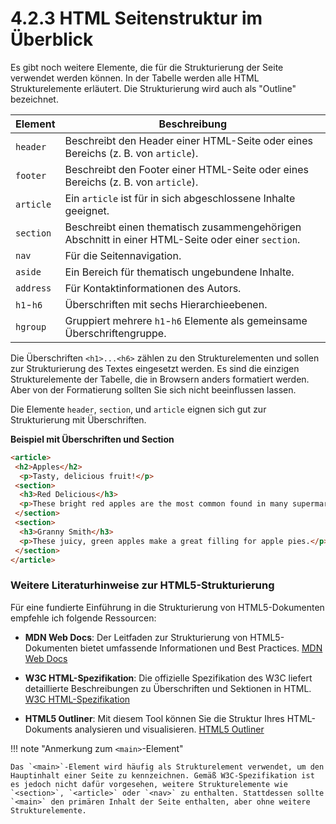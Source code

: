 # 4.2.3 HTML Seitenstruktur im Überblick

Es gibt noch weitere Elemente, die für die Strukturierung der Seite verwendet werden können. In der Tabelle werden alle HTML Strukturelemente erläutert. Die Strukturierung wird auch als "Outline" bezeichnet. 

| Element     | Beschreibung |
|-------------|--------------|
| `header`    | Beschreibt den Header einer HTML-Seite oder eines Bereichs (z. B. von `article`). |
| `footer`    | Beschreibt den Footer einer HTML-Seite oder eines Bereichs (z. B. von `article`). |
| `article`   | Ein `article` ist für in sich abgeschlossene Inhalte geeignet. |
| `section`   | Beschreibt einen thematisch zusammengehörigen Abschnitt in einer HTML-Seite oder einer `section`. |
| `nav`       | Für die Seitennavigation. |
| `aside`     | Ein Bereich für thematisch ungebundene Inhalte. |
| `address`   | Für Kontaktinformationen des Autors. |
| `h1`-`h6`   | Überschriften mit sechs Hierarchieebenen. |
| `hgroup`    | Gruppiert mehrere `h1`-`h6` Elemente als gemeinsame Überschriftengruppe. |


Die Überschriften `<h1>...<h6>` zählen zu den Strukturelementen und sollen zur Strukturierung des Textes eingesetzt werden. Es sind die einzigen Strukturelemente der Tabelle, die in Browsern anders formatiert werden. Aber von der Formatierung sollten Sie sich nicht beeinflussen lassen. 

Die Elemente `header`, `section`, und `article` eignen sich gut zur Strukturierung mit Überschriften. 

**Beispiel mit Überschriften und Section**

```html linenums="1" hl_lines="4 7 8 11"
<article>
 <h2>Apples</h2>
  <p>Tasty, delicious fruit!</p>
 <section>
  <h3>Red Delicious</h3>
  <p>These bright red apples are the most common found in many supermarkets.</p>
 </section>
 <section>
  <h3>Granny Smith</h3>
  <p>These juicy, green apples make a great filling for apple pies.</p>
 </section>
</article>
```

### Weitere Literaturhinweise zur HTML5-Strukturierung

Für eine fundierte Einführung in die Strukturierung von HTML5-Dokumenten empfehle ich folgende Ressourcen:

- **MDN Web Docs**: Der Leitfaden zur Strukturierung von HTML5-Dokumenten bietet umfassende Informationen und Best Practices. [MDN Web Docs](https://developer.mozilla.org/de/docs/Web/Guide/HTML/Sections_and_Outlines_of_an_HTML5_document)

- **W3C HTML-Spezifikation**: Die offizielle Spezifikation des W3C liefert detaillierte Beschreibungen zu Überschriften und Sektionen in HTML. [W3C HTML-Spezifikation](https://w3c.github.io/html/sections.html#headings-and-sections)

- **HTML5 Outliner**: Mit diesem Tool können Sie die Struktur Ihres HTML-Dokuments analysieren und visualisieren. [HTML5 Outliner](https://gsnedders.html5.org/outliner/)


!!! note "Anmerkung zum `<main>`-Element"

    Das `<main>`-Element wird häufig als Strukturelement verwendet, um den Hauptinhalt einer Seite zu kennzeichnen. Gemäß W3C-Spezifikation ist es jedoch nicht dafür vorgesehen, weitere Strukturelemente wie `<section>`, `<article>` oder `<nav>` zu enthalten. Stattdessen sollte `<main>` den primären Inhalt der Seite enthalten, aber ohne weitere Strukturelemente.

